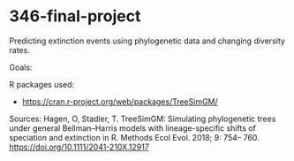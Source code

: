 # 346-final-project
Predicting extinction events using phylogenetic data and changing diversity rates.


Goals:


R packages used:
- https://cran.r-project.org/web/packages/TreeSimGM/



Sources:
  Hagen, O, Stadler, T. TreeSimGM: Simulating phylogenetic trees under general Bellman–Harris models with lineage-specific shifts of speciation and extinction in R.        Methods Ecol Evol. 2018; 9: 754– 760. https://doi.org/10.1111/2041-210X.12917
